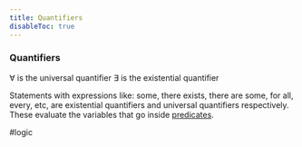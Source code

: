 ```yaml
---
title: Quantifiers
disableToc: true
---
```


### Quantifiers
$\forall$ is the universal quantifier
$\exists$ is the existential quantifier

Statements with expressions like: some, there exists, there are some, for all, every, etc, are existential quantifiers and universal quantifiers respectively. These evaluate the variables that go inside [predicates](predicates.md).

#logic

